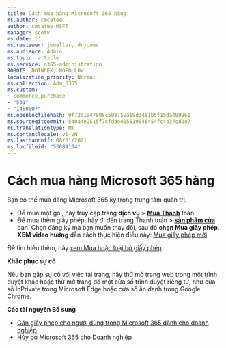 ```yaml
---
title: Cách mua hàng Microsoft 365 hàng
ms.author: cmcatee
author: cmcatee-MSFT
manager: scotv
ms.date: ''
ms.reviewer: jmueller, drjones
ms.audience: Admin
ms.topic: article
ms.service: o365-administration
ROBOTS: NOINDEX, NOFOLLOW
localization_priority: Normal
ms.collection: Adm_O365
ms.custom:
- commerce_purchase
- "531"
- "1400007"
ms.openlocfilehash: 9f72d1947808c508759a19d3481b5f15da409961
ms.sourcegitcommit: 540a4e2515f7cfddee65519046454fc4437cd287
ms.translationtype: MT
ms.contentlocale: vi-VN
ms.lasthandoff: 08/01/2021
ms.locfileid: "53689104"
---
```

# <a name="how-to-make-a-microsoft-365-purchase"></a>Cách mua hàng Microsoft 365 hàng

Bạn có thể mua đăng Microsoft 365 ký trong trung tâm quản trị.
  
- Để mua một gói, hãy truy cập trang **dịch vụ** \> **[Mua Thanh](https://go.microsoft.com/fwlink/p/?linkid=868433)** toán.
- Để mua thêm giấy phép, hãy đi đến trang Thanh toán  \> **[sản phẩm của](https://go.microsoft.com/fwlink/p/?linkid=842054)** bạn. Chọn đăng ký mà bạn muốn thay đổi, sau đó **chọn Mua giấy phép**.\
**XEM video hướng** dẫn cách thực hiện điều này: [Mua giấy phép mới](https://go.microsoft.com/fwlink/p/?linkid=2154857)
  
Để tìm hiểu thêm, hãy [xem Mua hoặc loại bỏ giấy phép](/microsoft-365/commerce/licenses/buy-licenses).

**Khắc phục sự cố**

Nếu bạn gặp sự cố với việc tải trang, hãy thử mở trang web trong một trình duyệt khác hoặc thử mở trang đó một cửa sổ trình duyệt riêng tư, như cửa sổ InPrivate trong Microsoft Edge hoặc cửa sổ ẩn danh trong Google Chrome.

**Các tài nguyên Bổ sung**
  
- [Gán giấy phép cho người dùng trong Microsoft 365 dành cho doanh nghiệp](/microsoft-365/admin/add-users/add-users)
- [Hủy bỏ Microsoft 365 cho Doanh nghiệp](/microsoft-365/commerce/subscriptions/cancel-your-subscription)